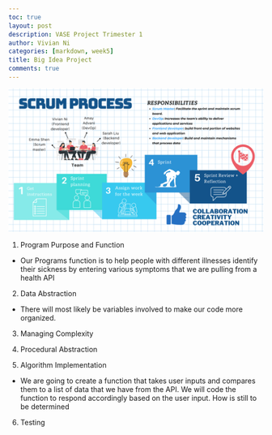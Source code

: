 ```yaml
---
toc: true
layout: post
description: VASE Project Trimester 1
author: Vivian Ni
categories: [markdown, week5]
title: Big Idea Project
comments: true
---
```

<img src="https://github.com/vivianknee/FastPages/blob/master/images/scrum%20process.png?raw=true">

1. Program Purpose and Function
- Our Programs function is to help people with different illnesses identify their sickness by entering various symptoms that we are pulling from a health API

2. Data Abstraction
- There will most likely be variables involved to make our code more organized.

3. Managing Complexity
 
4. Procedural Abstraction
 
5. Algorithm Implementation
- We are going to create a function that takes user inputs and compares them to a list of data that we have from the API. We will code the function to respond accordingly based on the user input. How is still to be determined

6. Testing
